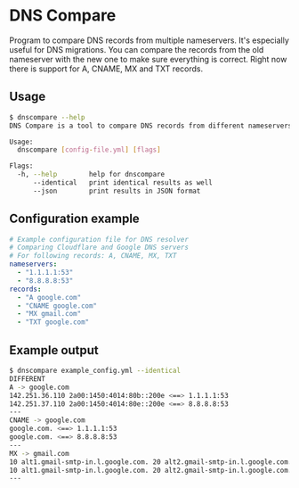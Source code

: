 # DNS Compare

Program to compare DNS records from multiple nameservers. It's especially useful for DNS migrations. You can compare the
records from the old nameserver with the new one to make sure everything is correct. Right now there is support for A,
CNAME, MX and TXT records.

## Usage

```bash
$ dnscompare --help
DNS Compare is a tool to compare DNS records from different nameservers. It reads a list of DNS records and a list of DNS resolvers from a configuration file, resolves the records using the resolvers and prints the results.

Usage:
  dnscompare [config-file.yml] [flags]

Flags:
  -h, --help        help for dnscompare
      --identical   print identical results as well
      --json        print results in JSON format
```

## Configuration example

```yaml
# Example configuration file for DNS resolver
# Comparing Cloudflare and Google DNS servers
# For following records: A, CNAME, MX, TXT
nameservers:
  - "1.1.1.1:53"
  - "8.8.8.8:53"
records:
  - "A google.com"
  - "CNAME google.com"
  - "MX gmail.com"
  - "TXT google.com"
```

## Example output

```bash
$ dnscompare example_config.yml --identical
DIFFERENT                                                                                                                                                                   
A -> google.com
142.251.36.110 2a00:1450:4014:80b::200e <==> 1.1.1.1:53
142.251.37.110 2a00:1450:4014:80e::200e <==> 8.8.8.8:53
---
CNAME -> google.com
google.com. <==> 1.1.1.1:53
google.com. <==> 8.8.8.8:53
---
MX -> gmail.com
10 alt1.gmail-smtp-in.l.google.com. 20 alt2.gmail-smtp-in.l.google.com. 30 alt3.gmail-smtp-in.l.google.com. 40 alt4.gmail-smtp-in.l.google.com. 5 gmail-smtp-in.l.google.com. <==> 1.1.1.1:53
10 alt1.gmail-smtp-in.l.google.com. 20 alt2.gmail-smtp-in.l.google.com. 30 alt3.gmail-smtp-in.l.google.com. 40 alt4.gmail-smtp-in.l.google.com. 5 gmail-smtp-in.l.google.com. <==> 8.8.8.8:53
---
```
